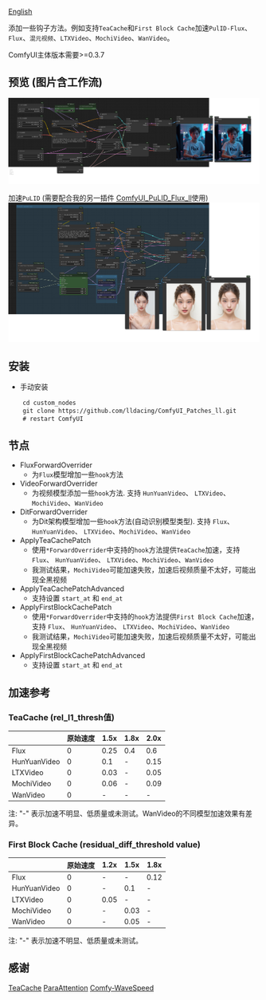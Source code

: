 [English](README.md)

添加一些钩子方法。例如支持`TeaCache`和`First Block Cache`加速`PulID-Flux`、`Flux`、`混元视频`、`LTXVideo`、`MochiVideo`、`WanVideo`。

ComfyUI主体版本需要>=0.3.7

## 预览 (图片含工作流)
![save api extended](example/workflow_base.png)

加速`PuLID` (需要配合我的另一插件 [ComfyUI_PuLID_Flux_ll](https://github.com/lldacing/ComfyUI_PuLID_Flux_ll)使用)
![save api extended](example/PuLID_with_teacache.png)


## 安装

- 手动安装
```shell
    cd custom_nodes
    git clone https://github.com/lldacing/ComfyUI_Patches_ll.git
    # restart ComfyUI
```

## 节点
- FluxForwardOverrider
  - 为`Flux`模型增加一些`hook`方法
- VideoForwardOverrider
  - 为视频模型添加一些`hook`方法. 支持 `HunYuanVideo`、 `LTXVideo`、`MochiVideo`、`WanVideo`
- DitForwardOverrider
  - 为Dit架构模型增加一些`hook`方法(自动识别模型类型). 支持 `Flux`、 `HunYuanVideo`、 `LTXVideo`、`MochiVideo`、`WanVideo`
- ApplyTeaCachePatch
  - 使用`*ForwardOverrider`中支持的`hook`方法提供`TeaCache`加速，支持 `Flux`、 `HunYuanVideo`、 `LTXVideo`、`MochiVideo`、`WanVideo`
  - 我测试结果，`MochiVideo`可能加速失败，加速后视频质量不太好，可能出现全黑视频
- ApplyTeaCachePatchAdvanced
  - 支持设置 `start_at` 和 `end_at`
- ApplyFirstBlockCachePatch
  - 使用`*ForwardOverrider`中支持的`hook`方法提供`First Block Cache`加速，支持 `Flux`、 `HunYuanVideo`、 `LTXVideo`、`MochiVideo`、`WanVideo`
  - 我测试结果，`MochiVideo`可能加速失败，加速后视频质量不太好，可能出现全黑视频
- ApplyFirstBlockCachePatchAdvanced
  - 支持设置 `start_at` 和 `end_at`

## 加速参考
### TeaCache (rel_l1_thresh值)
|              | 原始速度 | 1.5x | 1.8x | 2.0x |
|--------------|------|------|------|------|
| Flux         | 0    | 0.25 | 0.4  | 0.6  |
| HunYuanVideo | 0    | 0.1  | -    | 0.15 |
| LTXVideo     | 0    | 0.03 | -    | 0.05 |
| MochiVideo   | 0    | 0.06 | -    | 0.09 |
| WanVideo     | 0    | -    | -    | -    |
注: "-" 表示加速不明显、低质量或未测试。WanVideo的不同模型加速效果有差异。

### First Block Cache (residual_diff_threshold value)
|              | 原始速度 | 1.2x | 1.5x | 1.8x |
|--------------|------|------|------|------|
| Flux         | 0    | -    | -    | 0.12 |
| HunYuanVideo | 0    | -    | 0.1  | -    |
| LTXVideo     | 0    | 0.05 | -    | -    |
| MochiVideo   | 0    | -    | 0.03 | -    |
| WanVideo     | 0    | -    | 0.05 | -    |

注: "-" 表示加速不明显、低质量或未测试。

## 感谢

[TeaCache](https://github.com/ali-vilab/TeaCache) 
[ParaAttention](https://github.com/chengzeyi/ParaAttention) 
[Comfy-WaveSpeed](https://github.com/chengzeyi/Comfy-WaveSpeed) 
